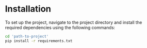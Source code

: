 # Installation
To set up the project, navigate to the project directory and install the required dependencies using the following commands:

```bash
cd 'path-to-project'
pip install -r requirements.txt
```
